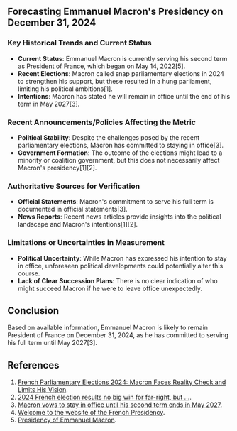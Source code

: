 ## Forecasting Emmanuel Macron's Presidency on December 31, 2024

### Key Historical Trends and Current Status
- **Current Status**: Emmanuel Macron is currently serving his second term as President of France, which began on May 14, 2022[5].
- **Recent Elections**: Macron called snap parliamentary elections in 2024 to strengthen his support, but these resulted in a hung parliament, limiting his political ambitions[1].
- **Intentions**: Macron has stated he will remain in office until the end of his term in May 2027[3].

### Recent Announcements/Policies Affecting the Metric
- **Political Stability**: Despite the challenges posed by the recent parliamentary elections, Macron has committed to staying in office[3].
- **Government Formation**: The outcome of the elections might lead to a minority or coalition government, but this does not necessarily affect Macron's presidency[1][2].

### Authoritative Sources for Verification
- **Official Statements**: Macron's commitment to serve his full term is documented in official statements[3].
- **News Reports**: Recent news articles provide insights into the political landscape and Macron's intentions[1][2].

### Limitations or Uncertainties in Measurement
- **Political Uncertainty**: While Macron has expressed his intention to stay in office, unforeseen political developments could potentially alter this course.
- **Lack of Clear Succession Plans**: There is no clear indication of who might succeed Macron if he were to leave office unexpectedly.

## Conclusion
Based on available information, Emmanuel Macron is likely to remain President of France on December 31, 2024, as he has committed to serving his full term until May 2027[3].

## References
1. [French Parliamentary Elections 2024: Macron Faces Reality Check and Limits His Vision](https://www.wilsoncenter.org/article/french-parliamentary-elections-2024-macron-faces-reality-check-and-limits-his-vision).
2. [2024 French election results no big win for far-right, but ...](https://www.cbsnews.com/news/2024-french-election-results-next-steps-macron/).
3. [Macron vows to stay in office until his second term ends in May 2027](https://www.france24.com/en/france/20240623-macron-vows-to-stay-in-office-until-his-second-term-ends-in-may-2027).
4. [Welcome to the website of the French Presidency](https://www.elysee.fr/en/).
5. [Presidency of Emmanuel Macron](https://en.wikipedia.org/wiki/Presidency_of_Emmanuel_Macron).